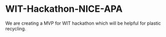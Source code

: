 # WIT-Hackathon-NICE-APA
We are creating a MVP for WIT hackathon which will be helpful for plastic recycling.
